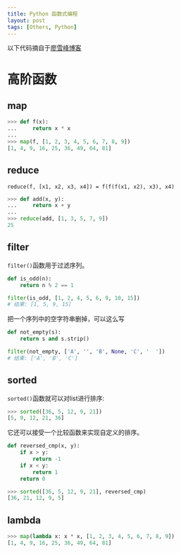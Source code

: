 ```yaml
---
title: Python 函数式编程
layout: post
tags: [Others, Python]
---
```


以下代码摘自于[廖雪峰博客](http://www.liaoxuefeng.com/wiki/001374738125095c955c1e6d8bb493182103fac9270762a000/001386819866394c3f9efcd1a454b2a8c57933e976445c0000)

# 高阶函数

## map

```python
>>> def f(x):
...     return x * x
...
>>> map(f, [1, 2, 3, 4, 5, 6, 7, 8, 9])
[1, 4, 9, 16, 25, 36, 49, 64, 81]
```


## reduce

```
reduce(f, [x1, x2, x3, x4]) = f(f(f(x1, x2), x3), x4)
```

```python 
>>> def add(x, y):
...     return x + y
...
>>> reduce(add, [1, 3, 5, 7, 9])
25
```

## filter

`filter()`函数用于过滤序列。

```python
def is_odd(n):
    return n % 2 == 1

filter(is_odd, [1, 2, 4, 5, 6, 9, 10, 15])
# 结果: [1, 5, 9, 15]

```
把一个序列中的空字符串删掉，可以这么写

```python 
def not_empty(s):
    return s and s.strip()

filter(not_empty, ['A', '', 'B', None, 'C', '  '])
# 结果: ['A', 'B', 'C']
```

## sorted

`sorted()`函数就可以对list进行排序:

```python
>>> sorted([36, 5, 12, 9, 21])
[5, 9, 12, 21, 36]
```

它还可以接受一个比较函数来实现自定义的排序。
```python 
def reversed_cmp(x, y):
    if x > y:
        return -1
    if x < y:
        return 1
    return 0
```

```python 
>>> sorted([36, 5, 12, 9, 21], reversed_cmp)
[36, 21, 12, 9, 5]
```

## lambda

```python 
>>> map(lambda x: x * x, [1, 2, 3, 4, 5, 6, 7, 8, 9])
[1, 4, 9, 16, 25, 36, 49, 64, 81]
```

